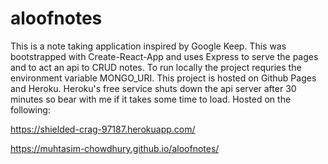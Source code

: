 # aloofnotes
This is a note taking application inspired by Google Keep. This was bootstrapped with Create-React-App and uses Express to serve the pages and to act an api to CRUD notes. To run locally the project requries the environment variable MONGO_URI. This project is hosted on Github Pages and Heroku. Heroku's free service shuts down the api server after 30 minutes so bear with me if it takes some time to load. Hosted on the following:

https://shielded-crag-97187.herokuapp.com/

https://muhtasim-chowdhury.github.io/aloofnotes/